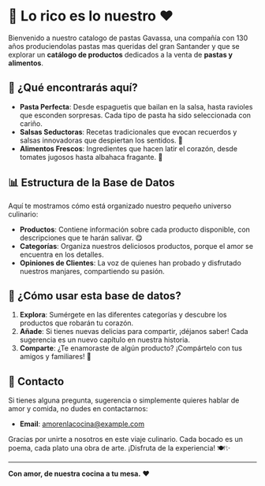 # 🍝 **Lo rico es lo nuestro** ❤️

Bienvenido a nuestro catalogo de pastas Gavassa, una compañía con 130 años produciendolas pastas mas queridas del gran Santander y que se explorar un **catálogo de productos** dedicados a la venta de **pastas y alimentos**. 

## 🌟 **¿Qué encontrarás aquí?**

- **Pasta Perfecta**: Desde espaguetis que bailan en la salsa, hasta ravioles que esconden sorpresas. Cada tipo de pasta ha sido seleccionada con cariño.
- **Salsas Seductoras**: Recetas tradicionales que evocan recuerdos y salsas innovadoras que despiertan los sentidos. 🍅
- **Alimentos Frescos**: Ingredientes que hacen latir el corazón, desde tomates jugosos hasta albahaca fragante. 🌿

## 📊 **Estructura de la Base de Datos**

Aquí te mostramos cómo está organizado nuestro pequeño universo culinario:

- **Productos**: Contiene información sobre cada producto disponible, con descripciones que te harán salivar. 😋
- **Categorías**: Organiza nuestros deliciosos productos, porque el amor se encuentra en los detalles.
- **Opiniones de Clientes**: La voz de quienes han probado y disfrutado nuestros manjares, compartiendo su pasión.

## 📜 **¿Cómo usar esta base de datos?**

1. **Explora**: Sumérgete en las diferentes categorías y descubre los productos que robarán tu corazón.
2. **Añade**: Si tienes nuevas delicias para compartir, ¡déjanos saber! Cada sugerencia es un nuevo capítulo en nuestra historia.
3. **Comparte**: ¿Te enamoraste de algún producto? ¡Compártelo con tus amigos y familiares! 🥰

## 💌 **Contacto**

Si tienes alguna pregunta, sugerencia o simplemente quieres hablar de amor y comida, no dudes en contactarnos:

- **Email**: amorenlacocina@example.com

Gracias por unirte a nosotros en este viaje culinario. Cada bocado es un poema, cada plato una obra de arte. ¡Disfruta de la experiencia! 🍽️✨

---

**Con amor, de nuestra cocina a tu mesa.** ❤️

